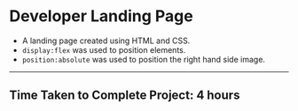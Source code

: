 # Developer Landing Page

- A landing page created using HTML and CSS.
- `display:flex` was used to position elements.
- `position:absolute` was used to position the right hand side image.

***

## Time Taken to Complete Project: **4 hours**